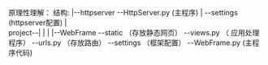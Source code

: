 原理性理解：
结构:
               |--httpserver --HttpServer.py (主程序)
               |             --settings (httpserver配置)
               |   
  project--|
               |
               |
               |--WebFrame --static （存放静态网页）
                           --views.py （ 应用处理程序） 
                           --urls.py （存放路由）
                           --settings （框架配置）
                           --WebFrame.py (主程序代码)